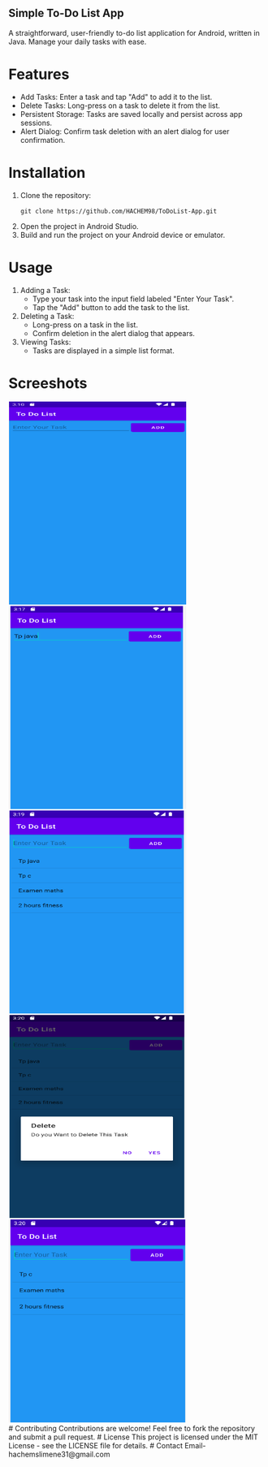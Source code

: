 ## Simple To-Do List App
A straightforward, user-friendly to-do list application for Android, written in Java. Manage your daily tasks with ease.
# Features
- Add Tasks: Enter a task and tap "Add" to add it to the list.
- Delete Tasks: Long-press on a task to delete it from the list.
- Persistent Storage: Tasks are saved locally and persist across app sessions.
- Alert Dialog: Confirm task deletion with an alert dialog for user confirmation.
# Installation
1. Clone the repository:
   ~~~~
   git clone https://github.com/HACHEM98/ToDoList-App.git
   ~~~~
2. Open the project in Android Studio.
3. Build and run the project on your Android device or emulator.
# Usage   
1. Adding a Task:
   - Type your task into the input field labeled "Enter Your Task".
   - Tap the "Add" button to add the task to the list.
2. Deleting a Task:
   - Long-press on a task in the list.
   - Confirm deletion in the alert dialog that appears.
3. Viewing Tasks:
   - Tasks are displayed in a simple list format.
# Screeshots
<div>
  <img src="app/src/main/res/drawable/img.png" width="350" height="400"> 
  <img src="app/src/main/res/drawable-v24/img_2.png" width="350" height="400"> 
  <img src="app/src/main/res/drawable-v24/img_3.png" width="350" height="400">
  <img src="app/src/main/res/drawable-v24/img_4.png" width="350" height="400">
  <img src="app/src/main/res/drawable-v24/img_5.png" width="350" height="400">   
</div>
# Contributing
Contributions are welcome! Feel free to fork the repository and submit a pull request.
# License
This project is licensed under the MIT License - see the LICENSE file for details.
# Contact
Email-hachemslimene31@gmail.com
